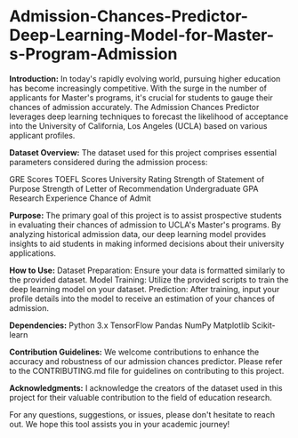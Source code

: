 # Admission-Chances-Predictor-Deep-Learning-Model-for-Master-s-Program-Admission

**Introduction:**
In today's rapidly evolving world, pursuing higher education has become increasingly competitive. With the surge in the number of applicants for Master's programs, it's crucial for students to gauge their chances of admission accurately. The Admission Chances Predictor leverages deep learning techniques to forecast the likelihood of acceptance into the University of California, Los Angeles (UCLA) based on various applicant profiles.

**Dataset Overview:**
The dataset used for this project comprises essential parameters considered during the admission process:

GRE Scores
TOEFL Scores
University Rating
Strength of Statement of Purpose
Strength of Letter of Recommendation
Undergraduate GPA
Research Experience
Chance of Admit

**Purpose:**
The primary goal of this project is to assist prospective students in evaluating their chances of admission to UCLA's Master's programs. By analyzing historical admission data, our deep learning model provides insights to aid students in making informed decisions about their university applications.

**How to Use:**
Dataset Preparation: Ensure your data is formatted similarly to the provided dataset.
Model Training: Utilize the provided scripts to train the deep learning model on your dataset.
Prediction: After training, input your profile details into the model to receive an estimation of your chances of admission.

**Dependencies:**
Python 3.x
TensorFlow
Pandas
NumPy
Matplotlib
Scikit-learn

**Contribution Guidelines:**
We welcome contributions to enhance the accuracy and robustness of our admission chances predictor. Please refer to the CONTRIBUTING.md file for guidelines on contributing to this project.


**Acknowledgments:**
I acknowledge the creators of the dataset used in this project for their valuable contribution to the field of education research.

For any questions, suggestions, or issues, please don't hesitate to reach out. We hope this tool assists you in your academic journey!

